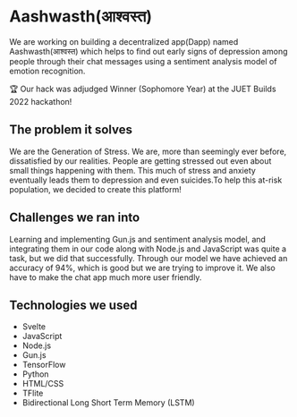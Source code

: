 # Aashwasth(आश्वस्त)

We are working on building a decentralized app(Dapp) named Aashwasth(आश्वस्त) which helps to find out early signs of depression among people through their chat messages using a sentiment analysis model of emotion recognition.

🏆 Our hack was adjudged Winner (Sophomore Year) at the JUET Builds 2022 hackathon! 

## The problem it solves
We are the Generation of Stress. We are, more than seemingly ever before, dissatisfied by our realities. People are getting stressed out even about small things happening with them. This much of stress and anxiety eventually leads them to depression and even suicides.To help this at-risk population, we decided to create this platform!

## Challenges we ran into
Learning and implementing Gun.js and sentiment analysis model, and integrating them in our code along with Node.js and JavaScript was quite a task, but we did that successfully. Through our model we have achieved an accuracy of 94%, which is good but we are trying to improve it. We also have to make the chat app much more user friendly.

## Technologies we used
- Svelte
- JavaScript
- Node.js
- Gun.js
- TensorFlow
- Python
- HTML/CSS
- TFlite
- Bidirectional Long Short Term Memory (LSTM)
